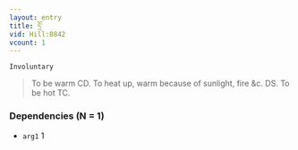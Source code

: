 ```yaml
---
layout: entry
title: དྲོ་
vid: Hill:0842
vcount: 1
---
```

`Involuntary` 
> To be warm CD\.
 To heat up, warm because of sunlight, fire &c\.
 DS\.
 To be hot TC\.

### Dependencies (N = 1)
* `arg1` 1


